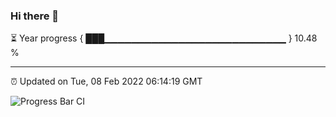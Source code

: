 ### Hi there 👋

⏳ Year progress { ███▁▁▁▁▁▁▁▁▁▁▁▁▁▁▁▁▁▁▁▁▁▁▁▁▁▁▁ } 10.48 %

---

⏰ Updated on Tue, 08 Feb 2022 06:14:19 GMT

![Progress Bar CI](https://github.com/liununu/liununu/workflows/Progress%20Bar%20CI/badge.svg)
